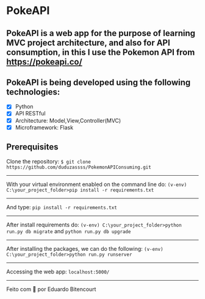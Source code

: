 #                         PokeAPI
## PokeAPI is a web app for the purpose of learning MVC project architecture, and also for API consumption, in this I use the Pokemon API from https://pokeapi.co/

## PokeAPI is being developed using the following technologies:

- [x] Python
- [x] API RESTful
- [x] Architecture: Model,View,Controller(MVC)
- [x] Microframework: Flask

## Prerequisites

Clone the repository: `$ git clone https://github.com/duduzassss/PokemonAPIConsuming.git`
_________________
With your virtual environment enabled on the command line do: `(v-env) C:\your_project_folder>pip install -r requirements.txt`
_________________
And type: `pip install -r requirements.txt`
_________________
After install requirements do: `(v-env) C:\your_project_folder>python run.py db migrate` and `python run.py db upgrade`
_________________
After installing the packages, we can do the following: `(v-env) C:\your_project_folder>python run.py runserver`
_________________
Accessing the web app: `localhost:5000/`
_________________
Feito com :blue_heart: por Eduardo Bitencourt




